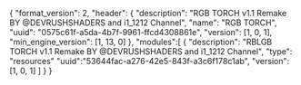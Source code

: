 { "format_version": 2, "header": { "description": "RGB TORCH v1.1 Remake BY @DEVRUSHSHADERS and i1_1212 Channel", "name": "RGB TORCH", "uuid": "0575c61f-a5da-4b7f-9961-ffcd4308861e", "version": [1, 0, 1], "min_engine_version": [1, 13, 0] }, "modules":[ { "description": "RBLGB TORCH v1.1 Remake BY @DEVRUSHSHADERS and i1_1212 Channel", "type": "resources" "uuid":"53644fac-a276-42e5-843f-a3c6f178c1ab", "version": [1, 0, 1] ] } }
